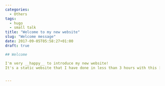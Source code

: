 ```yaml
---
categories:
  - Others
tags:
  - hugo
  - small talk
title: "Welcome to my new website"
slug: "Welcome message"
date: 2017-09-05T05:58:27+01:00
draft: true

## Welcome

I'm very __happy__ to introduce my new website!  
It's a static website that I have done in less than 3 hours with this [Hugo tutorial](https://fillmem.com/post/self-hosted-fast-secured-and-free-static-site/)


---
```

